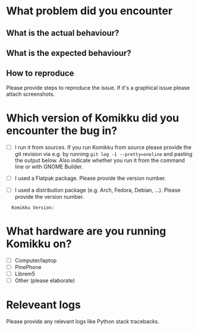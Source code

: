 # What problem did you encounter

## What is the actual behaviour?

## What is the expected behaviour?

## How to reproduce

  Please provide steps to reproduce the issue. If it's a graphical issue please attach screenshots.

# Which version of Komikku did you encounter the bug in?

 - [ ] I run it from sources. If you run Komikku from source please provide the git revision via e.g. by running ``git log -1 --pretty=oneline`` and pasting the output below. Also indicate whether you run it from the command line or with GNOME Builder.

 - [ ] I used a Flatpak package. Please provide the version number.

 - [ ] I used a distribution package (e.g. Arch, Fedora, Debian, …). Please provide the version number.

```
  Komikku Version:
```

# What hardware are you running Komikku on?

 - [ ] Computer/laptop
 - [ ] PinePhone
 - [ ] Librem5
 - [ ] Other (please elaborate)

# Releveant logs

  Please provide any relevant logs like Python stack tracebacks.
